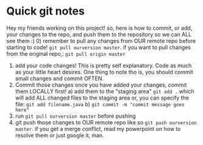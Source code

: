 Quick git notes
===============

Hey my friends working on this project! so, here is how to commit, or add, your changes to the repo, and push them to the repository so we can ALL see them :)
0) remember to pull any changes from OUR remote repo before starting to code! `git pull ourversion master`. if you want to pull changes from the original repo,: `git pull origin master`
1) add your code changes! 
This is pretty self explanatory. Code as much as your little heart desires. One thing to note tho is, you should commit small changes and commit OFTEN. 
2) Commit those changes
once you have added your changes, commit them LOCALLY first! 
    a) add them to the "staging area"
    `git add .` which will add ALL changed files to the staging area or, you can specify the file: `git add filename.java`
    b) `git commit -m "commit message goes here"`
3) run `git pull ourversion master` before pushing
4) git push those changes to OUR remote repo like so `git push ourversion master`. if you get a merge conflict, read my powerpoint on how to resolve them or just google it, man.